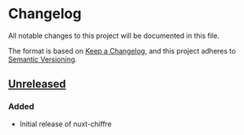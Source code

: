 # Changelog
All notable changes to this project will be documented in this file.

The format is based on [Keep a Changelog](https://keepachangelog.com/en/1.0.0/),
and this project adheres to [Semantic Versioning](https://semver.org/spec/v2.0.0.html).

## [Unreleased]
### Added
- Initial release of nuxt-chiffre

[unreleased]: https://gitlab.com/hambush/website/compare/0.1.0...develop
[0.1.0]: https://gitlab.com/hambush/website/tree/0.1.0

